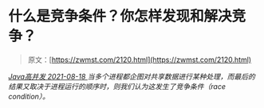 <!--yml
category: 未分类
date: 0001-01-01 00:00:00
-->

# 什么是竞争条件？你怎样发现和解决竞争？

> 原文：[https://zwmst.com/2120.html](https://zwmst.com/2120.html)

   [ *Java高并发* ](https://zwmst.com/java%e9%ab%98%e5%b9%b6%e5%8f%91)*[ <time datetime="2021-08-18T16:28:37+08:00"> 2021-08-18 </time> ](https://zwmst.com/2120.html)  当多个进程都企图对共享数据进行某种处理，而最后的结果又取决于进程运行的顺序时，则我们认为这发生了竞争条件（race condition）。*